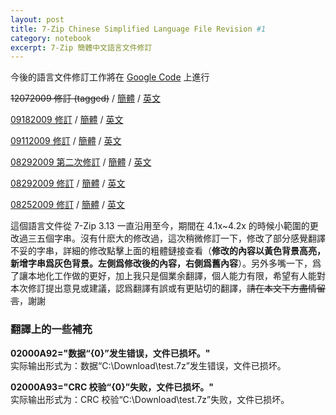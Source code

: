 ```yaml
---
layout: post
title: 7-Zip Chinese Simplified Language File Revision #1
category: notebook
excerpt: 7-Zip 簡體中文語言文件修訂
---
```


<p class=note>今後的語言文件修訂工作將在 <a href="http://code.google.com/p/7-zip/">Google Code</a> 上進行</p>

<p class=download><del datetime="2009-12-07T13:22:11+00:00">12072009 修訂 (tagged)</del> / <a href="//sparanoid.com/lab/i18n/7z-rev/zh-cn.txt">簡體</a> / <a href="//sparanoid.com/lab/i18n/7z-rev/en.txt">英文</a></p>

<p class=download><a href="//sparanoid.com/lab/i18n/7z-rev/09182009.html">09182009 修訂</a> / <a href="//sparanoid.com/lab/i18n/7z-rev/zh-cn.txt">簡體</a> / <a href="//sparanoid.com/lab/i18n/7z-rev/en.txt">英文</a></p>

<p class=download><a href="//sparanoid.com/lab/i18n/7z-rev/09112009.html">09112009 修訂</a> / <a href="//sparanoid.com/lab/i18n/7z-rev/zh-cn.txt">簡體</a> / <a href="//sparanoid.com/lab/i18n/7z-rev/en.txt">英文</a></p>

<p class=download><a href="//sparanoid.com/lab/i18n/7z-rev/08292009_2.html">08292009 第二次修訂</a> / <a href="//sparanoid.com/lab/i18n/7z-rev/zh-cn.txt">簡體</a> / <a href="//sparanoid.com/lab/i18n/7z-rev/en.txt">英文</a></p>

<p class=download><a href="//sparanoid.com/lab/i18n/7z-rev/08292009.html">08292009 修訂</a> / <a href="//sparanoid.com/lab/i18n/7z-rev/zh-cn.txt">簡體</a> / <a href="//sparanoid.com/lab/i18n/7z-rev/en.txt">英文</a></p>

<p class=download><a href="//sparanoid.com/lab/i18n/7z-rev/08252009.html">08252009 修訂</a> / <a href="//sparanoid.com/lab/i18n/7z-rev/zh-cn.txt">簡體</a> / <a href="//sparanoid.com/lab/i18n/7z-rev/en.txt">英文</a></p>

<p>這個語言文件從 7-Zip 3.13 一直沿用至今，期間在 4.1x~4.2x 的時候小範圍的更改過三五個字串。沒有什麽大的修改過，這次稍微修訂一下，修改了部分感覺翻譯不妥的字串，詳細的修改點擊上面的粗體鏈接查看（<strong>修改的內容以黃色背景高亮，新增字串爲灰色背景。左側爲修改後的內容，右側爲舊內容</strong>）。另外多嘴一下，爲了讓本地化工作做的更好，加上我只是個業余翻譯，個人能力有限，希望有人能對本次修訂提出意見或建議，認爲翻譯有誤或有更貼切的翻譯，<del datetime="2010-12-03T09:10:59+00:00">請在本文下方盡情留言</del>，謝謝</p>

<h3>翻譯上的一些補充</h3>

<p><strong>02000A92="数据“{0}”发生错误，文件已损坏。"</strong><br />
实际输出形式为：数据“C:\Download\test.7z”发生错误，文件已损坏。</p>

<p><strong>02000A93="CRC 校验“{0}”失败，文件已损坏。"</strong><br />
实际输出形式为：CRC 校验“C:\Download\test.7z”失败，文件已损坏。</p>
